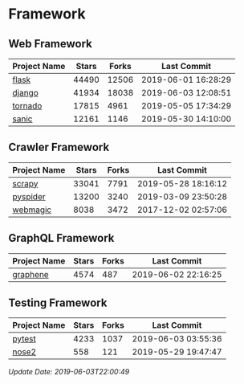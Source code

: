 # Framework

## Web Framework

| Project Name | Stars | Forks | Last Commit |
| ------------ | ----- | ----- | ----------- |
| [flask](https://github.com/pallets/flask) | 44490 | 12506 | 2019-06-01 16:28:29 |
| [django](https://github.com/django/django) | 41934 | 18038 | 2019-06-03 12:08:51 |
| [tornado](https://github.com/tornadoweb/tornado) | 17815 | 4961 | 2019-05-05 17:34:29 |
| [sanic](https://github.com/huge-success/sanic) | 12161 | 1146 | 2019-05-30 14:10:00 |

## Crawler Framework

| Project Name | Stars | Forks | Last Commit |
| ------------ | ----- | ----- | ----------- |
| [scrapy](https://github.com/scrapy/scrapy) | 33041 | 7791 | 2019-05-28 18:16:12 |
| [pyspider](https://github.com/binux/pyspider) | 13200 | 3240 | 2019-03-09 23:50:28 |
| [webmagic](https://github.com/code4craft/webmagic) | 8038 | 3472 | 2017-12-02 02:57:06 |

## GraphQL Framework

| Project Name | Stars | Forks | Last Commit |
| ------------ | ----- | ----- | ----------- |
| [graphene](https://github.com/graphql-python/graphene) | 4574 | 487 | 2019-06-02 22:16:25 |

## Testing Framework

| Project Name | Stars | Forks | Last Commit |
| ------------ | ----- | ----- | ----------- |
| [pytest](https://github.com/pytest-dev/pytest) | 4233 | 1037 | 2019-06-03 03:55:36 |
| [nose2](https://github.com/nose-devs/nose2) | 558 | 121 | 2019-05-29 19:47:47 |

*Update Date: 2019-06-03T22:00:49*